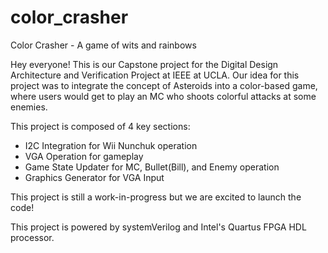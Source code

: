 # color_crasher
Color Crasher - A game of wits and rainbows

Hey everyone! This is our Capstone project for the Digital Design Architecture and Verification Project at IEEE at UCLA. Our idea for this project was to integrate the concept of Asteroids into a color-based game, where users would get to play an MC who shoots colorful attacks at some enemies.

This project is composed of 4 key sections:
- I2C Integration for Wii Nunchuk operation
- VGA Operation for gameplay
- Game State Updater for MC, Bullet(Bill), and Enemy operation
- Graphics Generator for VGA Input

This project is still a work-in-progress but we are excited to launch the code!

This project is powered by systemVerilog and Intel's Quartus FPGA HDL processor.
